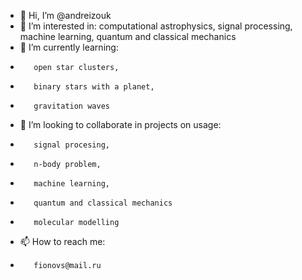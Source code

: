 - 👋 Hi, I’m @andreizouk
- 👀 I’m interested in:
         computational astrophysics, 
         signal processing,
         machine learning, 
         quantum and classical mechanics
- 🌱 I’m currently learning:
-        open star clusters,
-        binary stars with a planet, 
-        gravitation waves 
- 💞️ I’m looking to collaborate in projects on usage:
-        signal procesing, 
-        n-body problem, 
-        machine learning, 
-        quantum and classical mechanics
-        molecular modelling
- 📫 How to reach me:
-        fionovs@mail.ru

<!---
andreizouk/andreizouk is a ✨ special ✨ repository because its `README.md` (this file) appears on your GitHub profile.
You can click the Preview link to take a look at your changes.
--->
